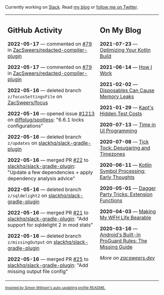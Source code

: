 Currently working on [Slack](https://slack.com/). Read [my blog](https://zacsweers.dev/) or [follow me on Twitter](https://twitter.com/ZacSweers).

<table><tr><td valign="top" width="60%">

## GitHub Activity
<!-- githubActivity starts -->
**2022-05-17** — commented on [#79](https://github.com/ZacSweers/redacted-compiler-plugin/issues/79#issuecomment-1129350947) in [ZacSweers/redacted-compiler-plugin](https://github.com/ZacSweers/redacted-compiler-plugin)

**2022-05-17** — commented on [#79](https://github.com/ZacSweers/redacted-compiler-plugin/issues/79#issuecomment-1129332836) in [ZacSweers/redacted-compiler-plugin](https://github.com/ZacSweers/redacted-compiler-plugin)

**2022-05-16** — deleted branch `z/focusSettingsFile` on [ZacSweers/focus](https://github.com/ZacSweers/focus)

**2022-05-16** — opened issue [#1213](https://github.com/diffplug/spotless/issues/1213) on [diffplug/spotless](https://github.com/diffplug/spotless): "6.6.1 locks configurations"

**2022-05-16** — deleted branch `z/updates` on [slackhq/slack-gradle-plugin](https://github.com/slackhq/slack-gradle-plugin)

**2022-05-16** — merged PR [#22](https://github.com/slackhq/slack-gradle-plugin/pull/22) to [slackhq/slack-gradle-plugin](https://github.com/slackhq/slack-gradle-plugin): "Update a few dependencies + apply dependency analysis advice"

**2022-05-16** — deleted branch `z/sqldelight2` on [slackhq/slack-gradle-plugin](https://github.com/slackhq/slack-gradle-plugin)

**2022-05-16** — merged PR [#21](https://github.com/slackhq/slack-gradle-plugin/pull/21) to [slackhq/slack-gradle-plugin](https://github.com/slackhq/slack-gradle-plugin): "Add support for sqldelight 2 in mod stats"

**2022-05-16** — deleted branch `z/missingOutput` on [slackhq/slack-gradle-plugin](https://github.com/slackhq/slack-gradle-plugin)

**2022-05-16** — merged PR [#25](https://github.com/slackhq/slack-gradle-plugin/pull/25) to [slackhq/slack-gradle-plugin](https://github.com/slackhq/slack-gradle-plugin): "Add missing output file config"
<!-- githubActivity ends -->
</td><td valign="top" width="40%">

## On My Blog
<!-- blog starts -->
**2021-07-23** — [Optimizing Your Kotlin Build](https://www.zacsweers.dev/optimizing-your-kotlin-build/)

**2021-06-14** — [How I Work](https://www.zacsweers.dev/how-i-work/)

**2021-02-02** — [Disposables Can Cause Memory Leaks](https://www.zacsweers.dev/disposables-can-cause-memory-leaks/)

**2021-01-29** — [Kapt's Hidden Test Costs](https://www.zacsweers.dev/kapts-hidden-test-costs/)

**2020-07-13** — [Time in UI Programming](https://www.zacsweers.dev/time-in-ui/)

**2020-07-08** — [Tick Tock: Desugaring and Timezones](https://www.zacsweers.dev/ticktock-desugaring-timezones/)

**2020-06-11** — [Kotlin Symbol Processing: Early Thoughts](https://www.zacsweers.dev/kotlin-symbol-processor-early-thoughts/)

**2020-05-01** — [Dagger Party Tricks: Extension Functions](https://www.zacsweers.dev/dagger-party-tricks-extension-functions/)

**2020-04-03** — [Making My WFH Life Bearable](https://www.zacsweers.dev/making-wfh-life-bearable/)

**2020-03-16** — [Android's Built-in ProGuard Rules: The Missing Guide](https://www.zacsweers.dev/android-proguard-rules/)
<!-- blog ends -->
_More on [zacsweers.dev](https://zacsweers.dev/)_
</td></tr></table>

<sub><a href="https://simonwillison.net/2020/Jul/10/self-updating-profile-readme/">Inspired by Simon Willison's auto-updating profile README.</a></sub>